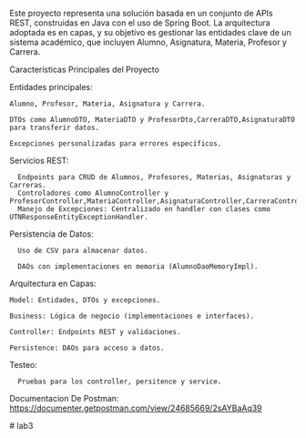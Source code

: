 Este proyecto representa una solución basada en un conjunto de APIs REST, construidas en Java con el uso de Spring Boot. La arquitectura adoptada es en capas, y su objetivo es gestionar las entidades clave de un sistema académico, que incluyen Alumno, Asignatura, Materia, Profesor y Carrera.


Características Principales del Proyecto

  Entidades principales:
  
    Alumno, Profesor, Materia, Asignatura y Carrera.
    
    DTOs como AlumnoDTO, MateriaDTO y ProfesorDto,CarreraDTO,AsignaturaDTO para transferir datos.
    
    Excepciones personalizadas para errores específicos.
    
  Servicios REST:
  
      Endpoints para CRUD de Alumnos, Profesores, Materias, Asignaturas y Carreras.
      Controladores como AlumnoController y ProfesorController,MateriaController,AsignaturaController,CarreraController.
      Manejo de Excepciones: Centralizado en handler con clases como UTNResponseEntityExceptionHandler.
  Persistencia de Datos:
  
      Uso de CSV para almacenar datos.
      
      DAOs con implementaciones en memoria (AlumnoDaoMemoryImpl).
      
  Arquitectura en Capas:
  
    Model: Entidades, DTOs y excepciones.
    
    Business: Lógica de negocio (implementaciones e interfaces).
    
    Controller: Endpoints REST y validaciones.
    
    Persistence: DAOs para acceso a datos.
  Testeo:
  
      Pruebas para los controller, persitence y service. 


Documentacion De Postman: 
https://documenter.getpostman.com/view/24685669/2sAYBaAq39

#   l a b 3  
 